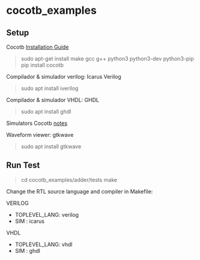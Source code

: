 # cocotb_examples

## Setup 

Cocotb [Installation Guide](https://docs.cocotb.org/en/stable/install.html)

> sudo apt-get install make gcc g++ python3 python3-dev python3-pip
> pip install cocotb

Compilador & simulador verilog: Icarus Verilog

> sudo apt install iverilog

Compilador & simulador VHDL: GHDL

> sudo apt install ghdl

Simulators Cocotb [notes](https://docs.cocotb.org/en/stable/simulator_support.html)

Waveform viewer: gtkwave
> sudo apt install gtkwave

## Run Test

> cd cocotb_examples/adder/tests
> make

Change the RTL source language and compiler in Makefile:

VERILOG
- TOPLEVEL_LANG: verilog 
-  SIM : icarus  

VHDL
-  TOPLEVEL_LANG: vhdl
- SIM : ghdl




